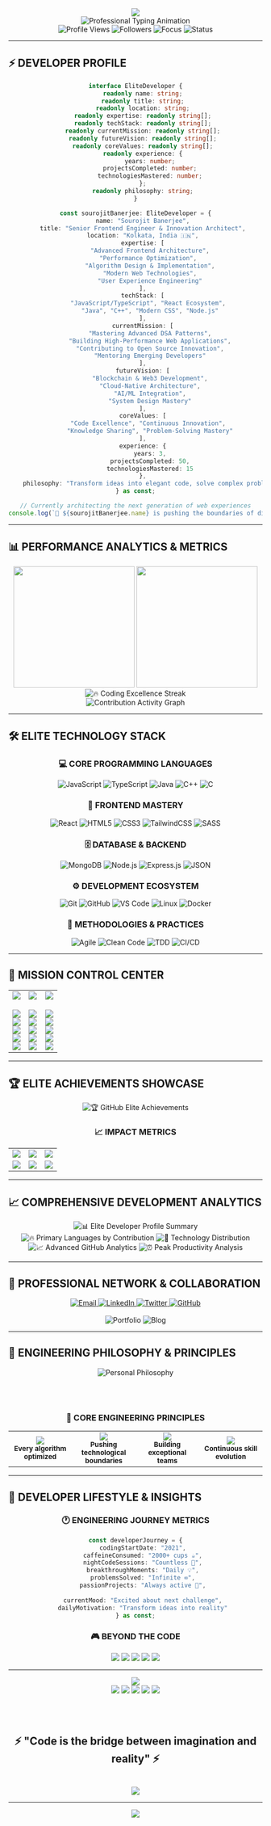 <div align="center">
  <img src="https://capsule-render.vercel.app/api?type=waving&color=gradient&customColorList=12,14,15,16,17&height=280&section=header&text=SOUROJIT%20BANERJEE&fontSize=58&fontColor=ffffff&animation=twinkling&fontAlignY=35&stroke=00d4ff&strokeWidth=2&desc=Senior%20Frontend%20Engineer%20%7C%20Digital%20Innovation%20Architect&descSize=22&descAlignY=58&fontAlign=50&descAlign=50" />
</div>

<div align="center">
  <img src="https://readme-typing-svg.demolab.com?font=JetBrains+Mono&weight=600&size=32&duration=2000&pause=800&color=00D4FF&center=true&vCenter=true&multiline=true&repeat=true&width=900&height=140&lines=🚀+Full-Stack+Developer;⚡+Performance+Optimization+Expert;🎨+UI%2FUX+Innovation+Specialist;🧠+Algorithm+%26+Data+Structure+Enthusiast;🌟+Open+Source+Contributor" alt="Professional Typing Animation" />
</div>

<div align="center">
  <img src="https://komarev.com/ghpvc/?username=sourojitbanerjee&style=for-the-badge&color=00d4ff&labelColor=0a0e27" alt="Profile Views" />
  <img src="https://img.shields.io/github/followers/sourojitbanerjee?style=for-the-badge&color=ff6b35&labelColor=0a0e27&logo=github" alt="Followers" />
  <img src="https://img.shields.io/badge/Focus-Full--Stack%20Development-7c3aed?style=for-the-badge&labelColor=0a0e27" alt="Focus" />
  <img src="https://img.shields.io/badge/Status-Building%20The%20Future-10b981?style=for-the-badge&labelColor=0a0e27" alt="Status" />
</div>

---

## ⚡ DEVELOPER PROFILE

<div align="center">

```typescript
interface EliteDeveloper {
    readonly name: string;
    readonly title: string;
    readonly location: string;
    readonly expertise: readonly string[];
    readonly techStack: readonly string[];
    readonly currentMission: readonly string[];
    readonly futureVision: readonly string[];
    readonly coreValues: readonly string[];
    readonly experience: {
        years: number;
        projectsCompleted: number;
        technologiesMastered: number;
    };
    readonly philosophy: string;
}

const sourojitBanerjee: EliteDeveloper = {
    name: "Sourojit Banerjee",
    title: "Senior Frontend Engineer & Innovation Architect",
    location: "Kolkata, India 🇮🇳",
    expertise: [
        "Advanced Frontend Architecture",
        "Performance Optimization", 
        "Algorithm Design & Implementation",
        "Modern Web Technologies",
        "User Experience Engineering"
    ],
    techStack: [
        "JavaScript/TypeScript", "React Ecosystem", 
        "Java", "C++", "Modern CSS", "Node.js"
    ],
    currentMission: [
        "Mastering Advanced DSA Patterns",
        "Building High-Performance Web Applications",
        "Contributing to Open Source Innovation",
        "Mentoring Emerging Developers"
    ],
    futureVision: [
        "Blockchain & Web3 Development",
        "Cloud-Native Architecture",
        "AI/ML Integration",
        "System Design Mastery"
    ],
    coreValues: [
        "Code Excellence", "Continuous Innovation", 
        "Knowledge Sharing", "Problem-Solving Mastery"
    ],
    experience: {
        years: 3,
        projectsCompleted: 50,
        technologiesMastered: 15
    },
    philosophy: "Transform ideas into elegant code, solve complex problems with simple solutions"
} as const;

// Currently architecting the next generation of web experiences
console.log(`🚀 ${sourojitBanerjee.name} is pushing the boundaries of digital innovation!`);
```

</div>

---

## 📊 PERFORMANCE ANALYTICS & METRICS

<div align="center">
  <img height="240" src="https://github-readme-stats.vercel.app/api?username=sourojitbanerjee&show_icons=true&theme=radical&include_all_commits=true&count_private=true&hide_border=true&bg_color=0a0e27&title_color=00d4ff&icon_color=ff6b35&text_color=ffffff&border_color=7c3aed&custom_title=📈%20Elite%20Performance%20Metrics"/>
  <img height="240" src="https://github-readme-stats.vercel.app/api/top-langs/?username=sourojitbanerjee&layout=compact&langs_count=10&theme=radical&hide_border=true&bg_color=0a0e27&title_color=00d4ff&text_color=ffffff&border_color=7c3aed&custom_title=🔥%20Technology%20Mastery"/>
</div>

<div align="center">
  <img src="https://github-readme-streak-stats.herokuapp.com/?user=sourojitbanerjee&theme=radical&hide_border=true&background=0a0e27&stroke=00d4ff&ring=ff6b35&fire=7c3aed&currStreakLabel=ffffff&sideNums=00d4ff&currStreakNum=ff6b35&dates=a855f7&sideLabels=ffffff" alt="🔥 Coding Excellence Streak" />
</div>

<div align="center">
  <img src="https://github-readme-activity-graph.vercel.app/graph?username=sourojitbanerjee&custom_title=📊%20Development%20Activity%20Timeline&hide_border=true&bg_color=0a0e27&color=00d4ff&line=ff6b35&point=7c3aed&area=true&area_color=1e1b4b" alt="Contribution Activity Graph" />
</div>

---

## 🛠️ ELITE TECHNOLOGY STACK

<div align="center">

### 💻 CORE PROGRAMMING LANGUAGES
![JavaScript](https://img.shields.io/badge/JavaScript-F7DF1E?style=for-the-badge&logo=javascript&logoColor=000000&labelColor=0a0e27)
![TypeScript](https://img.shields.io/badge/TypeScript-3178C6?style=for-the-badge&logo=typescript&logoColor=ffffff&labelColor=0a0e27)
![Java](https://img.shields.io/badge/Java-ED8B00?style=for-the-badge&logo=openjdk&logoColor=ffffff&labelColor=0a0e27)
![C++](https://img.shields.io/badge/C++-00599C?style=for-the-badge&logo=c%2B%2B&logoColor=ffffff&labelColor=0a0e27)
![C](https://img.shields.io/badge/C-A8B9CC?style=for-the-badge&logo=c&logoColor=000000&labelColor=0a0e27)

### 🎨 FRONTEND MASTERY
![React](https://img.shields.io/badge/React-61DAFB?style=for-the-badge&logo=react&logoColor=000000&labelColor=0a0e27)
![HTML5](https://img.shields.io/badge/HTML5-E34F26?style=for-the-badge&logo=html5&logoColor=ffffff&labelColor=0a0e27)
![CSS3](https://img.shields.io/badge/CSS3-1572B6?style=for-the-badge&logo=css3&logoColor=ffffff&labelColor=0a0e27)
![TailwindCSS](https://img.shields.io/badge/Tailwind_CSS-38B2AC?style=for-the-badge&logo=tailwind-css&logoColor=ffffff&labelColor=0a0e27)
![SASS](https://img.shields.io/badge/SASS-CC6699?style=for-the-badge&logo=sass&logoColor=ffffff&labelColor=0a0e27)

### 🗄️ DATABASE & BACKEND
![MongoDB](https://img.shields.io/badge/MongoDB-47A248?style=for-the-badge&logo=mongodb&logoColor=ffffff&labelColor=0a0e27)
![Node.js](https://img.shields.io/badge/Node.js-339933?style=for-the-badge&logo=node.js&logoColor=ffffff&labelColor=0a0e27)
![Express.js](https://img.shields.io/badge/Express.js-000000?style=for-the-badge&logo=express&logoColor=ffffff&labelColor=0a0e27)
![JSON](https://img.shields.io/badge/JSON-000000?style=for-the-badge&logo=json&logoColor=ffffff&labelColor=0a0e27)

### ⚙️ DEVELOPMENT ECOSYSTEM
![Git](https://img.shields.io/badge/Git-F05032?style=for-the-badge&logo=git&logoColor=ffffff&labelColor=0a0e27)
![GitHub](https://img.shields.io/badge/GitHub-181717?style=for-the-badge&logo=github&logoColor=ffffff&labelColor=0a0e27)
![VS Code](https://img.shields.io/badge/VS_Code-007ACC?style=for-the-badge&logo=visual%20studio%20code&logoColor=ffffff&labelColor=0a0e27)
![Linux](https://img.shields.io/badge/Linux-FCC624?style=for-the-badge&logo=linux&logoColor=000000&labelColor=0a0e27)
![Docker](https://img.shields.io/badge/Docker-2496ED?style=for-the-badge&logo=docker&logoColor=ffffff&labelColor=0a0e27)

### 🔧 METHODOLOGIES & PRACTICES
![Agile](https://img.shields.io/badge/Agile-FF6B35?style=for-the-badge&logo=agile&logoColor=ffffff&labelColor=0a0e27)
![Clean Code](https://img.shields.io/badge/Clean_Code-00D4FF?style=for-the-badge&logo=clean-code&logoColor=000000&labelColor=0a0e27)
![TDD](https://img.shields.io/badge/Test_Driven_Development-7C3AED?style=for-the-badge&logo=testing&logoColor=ffffff&labelColor=0a0e27)
![CI/CD](https://img.shields.io/badge/CI%2FCD-10B981?style=for-the-badge&logo=github-actions&logoColor=ffffff&labelColor=0a0e27)

</div>

---

## 🎯 MISSION CONTROL CENTER

<div align="center">
  <table>
    <tr>
      <td align="center" width="33%">
        <img src="https://img.shields.io/badge/🚀_ACTIVE_MISSIONS-00D4FF?style=for-the-badge&logoColor=ffffff&labelColor=0a0e27" />
        <br><br>
        <img src="https://img.shields.io/badge/🎨_Frontend_Architecture-FF6B35?style=flat-square&logoColor=ffffff" />
        <br>
        <img src="https://img.shields.io/badge/🧠_Advanced_Algorithms-7C3AED?style=flat-square&logoColor=ffffff" />
        <br>
        <img src="https://img.shields.io/badge/🌍_Open_Source_Leadership-10B981?style=flat-square&logoColor=ffffff" />
        <br>
        <img src="https://img.shields.io/badge/💡_Innovation_Engineering-F59E0B?style=flat-square&logoColor=000000" />
        <br>
        <img src="https://img.shields.io/badge/📚_Technical_Mentorship-EC4899?style=flat-square&logoColor=ffffff" />
      </td>
      <td align="center" width="33%">
        <img src="https://img.shields.io/badge/🎯_CURRENT_FOCUS-7C3AED?style=for-the-badge&logoColor=ffffff&labelColor=0a0e27" />
        <br><br>
        <img src="https://img.shields.io/badge/⚡_Performance_Optimization-00D4FF?style=flat-square&logoColor=000000" />
        <br>
        <img src="https://img.shields.io/badge/🔥_Modern_Web_Standards-FF6B35?style=flat-square&logoColor=ffffff" />
        <br>
        <img src="https://img.shields.io/badge/🛠️_Developer_Tools-10B981?style=flat-square&logoColor=ffffff" />
        <br>
        <img src="https://img.shields.io/badge/📱_Responsive_Excellence-F59E0B?style=flat-square&logoColor=000000" />
        <br>
        <img src="https://img.shields.io/badge/💻_System_Architecture-EC4899?style=flat-square&logoColor=ffffff" />
      </td>
      <td align="center" width="33%">
        <img src="https://img.shields.io/badge/🌟_FUTURE_VISION-10B981?style=for-the-badge&logoColor=ffffff&labelColor=0a0e27" />
        <br><br>
        <img src="https://img.shields.io/badge/⛓️_Blockchain_Innovation-00D4FF?style=flat-square&logoColor=000000" />
        <br>
        <img src="https://img.shields.io/badge/☁️_Cloud_Native_Solutions-FF6B35?style=flat-square&logoColor=ffffff" />
        <br>
        <img src="https://img.shields.io/badge/🔧_API_Architecture-7C3AED?style=flat-square&logoColor=ffffff" />
        <br>
        <img src="https://img.shields.io/badge/🏗️_Distributed_Systems-F59E0B?style=flat-square&logoColor=000000" />
        <br>
        <img src="https://img.shields.io/badge/🤖_AI_Integration-EC4899?style=flat-square&logoColor=ffffff" />
      </td>
    </tr>
  </table>
</div>

---

## 🏆 ELITE ACHIEVEMENTS SHOWCASE

<div align="center">
  <img src="https://github-profile-trophy.vercel.app/?username=sourojitbanerjee&theme=radical&no-frame=true&no-bg=true&margin-w=8&margin-h=8&row=2&column=4&title=Commit,Stars,Followers,Repositories,PullRequest,Issues,MultiLanguage,Experience" alt="🏆 GitHub Elite Achievements" />
</div>

<div align="center">
  
### 📈 IMPACT METRICS
  
<table>
<tr>
<td align="center">
<img src="https://img.shields.io/badge/💼_PROJECTS_DELIVERED-50+-00D4FF?style=for-the-badge&logoColor=000000&labelColor=0a0e27" />
</td>
<td align="center">
<img src="https://img.shields.io/badge/🐛_CRITICAL_BUGS_RESOLVED-200+-FF6B35?style=for-the-badge&logoColor=ffffff&labelColor=0a0e27" />
</td>
<td align="center">
<img src="https://img.shields.io/badge/⭐_CONTRIBUTIONS_MADE-1000+-7C3AED?style=for-the-badge&logoColor=ffffff&labelColor=0a0e27" />
</td>
</tr>
<tr>
<td align="center">
<img src="https://img.shields.io/badge/🎯_ALGORITHMS_MASTERED-300+-10B981?style=for-the-badge&logoColor=ffffff&labelColor=0a0e27" />
</td>
<td align="center">
<img src="https://img.shields.io/badge/🌟_CODE_REVIEWS_COMPLETED-100+-F59E0B?style=for-the-badge&logoColor=000000&labelColor=0a0e27" />
</td>
<td align="center">
<img src="https://img.shields.io/badge/🚀_SUCCESSFUL_DEPLOYMENTS-75+-EC4899?style=for-the-badge&logoColor=ffffff&labelColor=0a0e27" />
</td>
</tr>
</table>

</div>

---

## 📈 COMPREHENSIVE DEVELOPMENT ANALYTICS

<div align="center">
  <img src="https://github-profile-summary-cards.vercel.app/api/cards/profile-details?username=sourojitbanerjee&theme=radical&hide_border=true" alt="📊 Elite Developer Profile Summary" />
</div>

<div align="center">
  <img src="https://github-profile-summary-cards.vercel.app/api/cards/most-commit-language?username=sourojitbanerjee&theme=radical&hide_border=true" alt="🔥 Primary Languages by Contribution" />
  <img src="https://github-profile-summary-cards.vercel.app/api/cards/repos-per-language?username=sourojitbanerjee&theme=radical&hide_border=true" alt="📂 Technology Distribution" />
</div>

<div align="center">
  <img src="https://github-profile-summary-cards.vercel.app/api/cards/stats?username=sourojitbanerjee&theme=radical&hide_border=true" alt="📈 Advanced GitHub Analytics" />
  <img src="https://github-profile-summary-cards.vercel.app/api/cards/productive-time?username=sourojitbanerjee&theme=radical&hide_border=true&utc_offset=5.5" alt="⏰ Peak Productivity Analysis" />
</div>

---

## 🤝 PROFESSIONAL NETWORK & COLLABORATION

<div align="center">
  <a href="mailto:contact.glsouronline@gmail.com">
    <img src="https://img.shields.io/badge/📧_Professional_Email-00D4FF?style=for-the-badge&logo=gmail&logoColor=ffffff&labelColor=0a0e27" alt="Email" />
  </a>
  <a href="https://www.linkedin.com/in/souroman/">
    <img src="https://img.shields.io/badge/💼_LinkedIn_Profile-FF6B35?style=for-the-badge&logo=linkedin&logoColor=ffffff&labelColor=0a0e27" alt="LinkedIn" />
  </a>
  <a href="https://twitter.com/souro8anerjee">
    <img src="https://img.shields.io/badge/🐦_Twitter_Updates-7C3AED?style=for-the-badge&logo=twitter&logoColor=ffffff&labelColor=0a0e27" alt="Twitter" />
  </a>
  <a href="https://github.com/sourojitbanerjee">
    <img src="https://img.shields.io/badge/💻_GitHub_Portfolio-10B981?style=for-the-badge&logo=github&logoColor=ffffff&labelColor=0a0e27" alt="GitHub" />
  </a>
</div>

<div align="center">
  <br>
  <img src="https://img.shields.io/badge/🌐_PORTFOLIO-Elite_Showcase-F59E0B?style=for-the-badge&logoColor=000000&labelColor=0a0e27" alt="Portfolio" />
  <img src="https://img.shields.io/badge/📝_TECH_BLOG-Innovation_Insights-EC4899?style=for-the-badge&logoColor=ffffff&labelColor=0a0e27" alt="Blog" />
</div>

---

## 💭 ENGINEERING PHILOSOPHY & PRINCIPLES

<div align="center">
  
  <img src="https://quotes-github-readme.vercel.app/api?type=horizontal&theme=radical&quote=Excellence%20is%20not%20a%20skill%2C%20it%20is%20an%20attitude.%20Code%20with%20passion%2C%20build%20with%20purpose.&author=Sourojit%20Banerjee" alt="Personal Philosophy" />
  
  <br><br>
  
  ### 🎨 **CORE ENGINEERING PRINCIPLES**
  
  <table>
  <tr>
  <td align="center" width="25%">
  <img src="https://img.shields.io/badge/🎯-PRECISION-00D4FF?style=for-the-badge&logoColor=000000&labelColor=0a0e27" />
  <br><sub><strong>Every algorithm optimized</strong></sub>
  </td>
  <td align="center" width="25%">
  <img src="https://img.shields.io/badge/💡-INNOVATION-FF6B35?style=for-the-badge&logoColor=ffffff&labelColor=0a0e27" />
  <br><sub><strong>Pushing technological boundaries</strong></sub>
  </td>
  <td align="center" width="25%">
  <img src="https://img.shields.io/badge/🤝-COLLABORATION-7C3AED?style=for-the-badge&logoColor=ffffff&labelColor=0a0e27" />
  <br><sub><strong>Building exceptional teams</strong></sub>
  </td>
  <td align="center" width="25%">
  <img src="https://img.shields.io/badge/📚-MASTERY-10B981?style=for-the-badge&logoColor=ffffff&labelColor=0a0e27" />
  <br><sub><strong>Continuous skill evolution</strong></sub>
  </td>
  </tr>
  </table>
  
</div>

---

## 🎉 DEVELOPER LIFESTYLE & INSIGHTS

<div align="center">

### 🕐 **ENGINEERING JOURNEY METRICS**

```typescript
const developerJourney = {
    codingStartDate: "2021",
    caffeineConsumed: "2000+ cups ☕",
    nightCodeSessions: "Countless 🌙",
    breakthroughMoments: "Daily 💡",
    problemsSolved: "Infinite ∞",
    passionProjects: "Always active 🚀",
    
    currentMood: "Excited about next challenge",
    dailyMotivation: "Transform ideas into reality"
} as const;
```

### 🎮 **BEYOND THE CODE**

<img src="https://img.shields.io/badge/🎵_Music-Creative_Inspiration-00D4FF?style=flat-square&logoColor=000000" />
<img src="https://img.shields.io/badge/📚_Tech_Research-Cutting_Edge_Trends-FF6B35?style=flat-square&logoColor=ffffff" />
<img src="https://img.shields.io/badge/🎯_Strategic_Gaming-Problem_Solving-7C3AED?style=flat-square&logoColor=ffffff" />
<img src="https://img.shields.io/badge/🌱_Skill_Development-Emerging_Technologies-10B981?style=flat-square&logoColor=ffffff" />
<img src="https://img.shields.io/badge/🏆_Competitive_Programming-Algorithm_Mastery-F59E0B?style=flat-square&logoColor=000000" />

</div>

---

<div align="center">
  
  <img src="https://img.shields.io/badge/💻_ENGINEERED_WITH-00D4FF?style=for-the-badge&logoColor=000000&labelColor=0a0e27" />
  <br>
  <img src="https://img.shields.io/badge/❤️-PASSION-FF6B35?style=for-the-badge&logoColor=ffffff&labelColor=0a0e27" />
  <img src="https://img.shields.io/badge/🎯-EXCELLENCE-7C3AED?style=for-the-badge&logoColor=ffffff&labelColor=0a0e27" />
  <img src="https://img.shields.io/badge/✨-INNOVATION-10B981?style=for-the-badge&logoColor=ffffff&labelColor=0a0e27" />
  <img src="https://img.shields.io/badge/🚀-DEDICATION-F59E0B?style=for-the-badge&logoColor=000000&labelColor=0a0e27" />
  <img src="https://img.shields.io/badge/⚡-IMPACT-EC4899?style=for-the-badge&logoColor=ffffff&labelColor=0a0e27" />
  
  <br><br>
  
  <h2>⚡ "Code is the bridge between imagination and reality" ⚡</h2>
  
  <br>
  
  <img src="https://img.shields.io/badge/⭐_STAR_THIS_PROFILE-JOIN_THE_INNOVATION-00D4FF?style=for-the-badge&logoColor=000000&labelColor=0a0e27" />
  
</div>

---

<div align="center">
  <img src="https://capsule-render.vercel.app/api?type=waving&color=gradient&customColorList=12,14,15,16,17&height=180&section=footer&animation=twinkling&fontColor=ffffff&fontSize=20&desc=Ready%20to%20collaborate%20on%20the%20next%20big%20innovation?%20Let's%20build%20the%20future%20together!%20🚀&descAlignY=75&descSize=16" />
</div>

